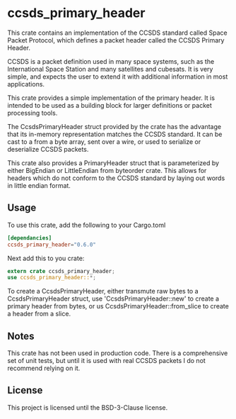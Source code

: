# ccsds\_primary\_header
This crate contains an implementation of the CCSDS standard
called Space Packet Protocol, which defines a packet header
called the CCSDS Primary Header.


CCSDS is a packet definition used in many space systems, such as the
International Space Station and many satellites and cubesats.
It is very simple, and expects the user to extend it with additional
information in most applications. 


This crate provides a simple implementation of the
primary header. It is intended to be used as a building
block for larger definitions or packet processing tools.

The CcsdsPrimaryHeader struct provided by the crate has the
advantage that its in-memory representation matches the
CCSDS standard. It can be cast to a from a 
byte array, sent over a wire, or used to serialize or
deserialize CCSDS packets.

This crate also provides a PrimaryHeader struct that
is parameterized by either BigEndian or LittleEndian from
byteorder crate. This allows for headers which do not conform
to the CCSDS standard by laying out words in little endian
format.


## Usage
To use this crate, add the following to your Cargo.toml
```toml
[dependancies]
ccsds_primary_header="0.6.0"
```

Next add this to you crate:
```rust
extern crate ccsds_primary_header;
use ccsds_primary_header::*;
```

To create a CcsdsPrimaryHeader, either transmute raw bytes to
a CcsdsPrimaryHeader struct, use 'CcsdsPrimaryHeader::new' to
create a primary header from bytes, or us CcsdsPrimaryHeader::from\_slice
to create a header from a slice.

## Notes
This crate has not been used in production code. There is
a comprehensive set of unit tests, but until it is used with
real CCSDS packets I do not recommend relying on it.

## License
This project is licensed until the BSD-3-Clause license.


